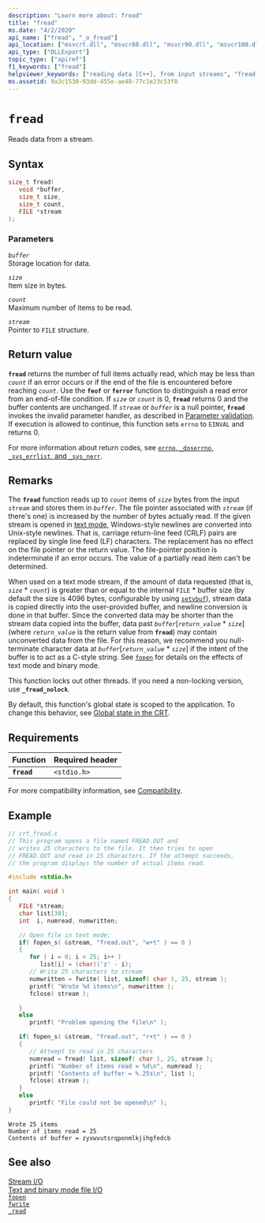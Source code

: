 ```yaml
---
description: "Learn more about: fread"
title: "fread"
ms.date: "4/2/2020"
api_name: ["fread", "_o_fread"]
api_location: ["msvcrt.dll", "msvcr80.dll", "msvcr90.dll", "msvcr100.dll", "msvcr100_clr0400.dll", "msvcr110.dll", "msvcr110_clr0400.dll", "msvcr120.dll", "msvcr120_clr0400.dll", "ucrtbase.dll", "api-ms-win-crt-stdio-l1-1-0.dll", "api-ms-win-crt-private-l1-1-0.dll"]
api_type: ["DLLExport"]
topic_type: ["apiref"]
f1_keywords: ["fread"]
helpviewer_keywords: ["reading data [C++], from input streams", "fread function", "data [C++], reading from input stream", "streams [C++], reading data from"]
ms.assetid: 9a3c1538-93dd-455e-ae48-77c1e23c53f0
---
```

# `fread`

Reads data from a stream.

## Syntax

```C
size_t fread(
   void *buffer,
   size_t size,
   size_t count,
   FILE *stream
);
```

### Parameters

*`buffer`*\
Storage location for data.

*`size`*\
Item size in bytes.

*`count`*\
Maximum number of items to be read.

*`stream`*\
Pointer to `FILE` structure.

## Return value

**`fread`** returns the number of full items actually read, which may be less than *`count`* if an error occurs or if the end of the file is encountered before reaching *`count`*. Use the **`feof`** or **`ferror`** function to distinguish a read error from an end-of-file condition. If *`size`* or *`count`* is 0, **`fread`** returns 0 and the buffer contents are unchanged. If *`stream`* or *`buffer`* is a null pointer, **`fread`** invokes the invalid parameter handler, as described in [Parameter validation](../parameter-validation.md). If execution is allowed to continue, this function sets `errno` to `EINVAL` and returns 0.

For more information about return codes, see [`errno`, `_doserrno`, `_sys_errlist`, and `_sys_nerr`](../errno-doserrno-sys-errlist-and-sys-nerr.md).

## Remarks

The **`fread`** function reads up to *`count`* items of *`size`* bytes from the input *`stream`* and stores them in *`buffer`*. The file pointer associated with *`stream`* (if there's one) is increased by the number of bytes actually read. If the given stream is opened in [text mode](../text-and-binary-mode-file-i-o.md), Windows-style newlines are converted into Unix-style newlines. That is, carriage return-line feed (CRLF) pairs are replaced by single line feed (LF) characters. The replacement has no effect on the file pointer or the return value. The file-pointer position is indeterminate if an error occurs. The value of a partially read item can't be determined.

When used on a text mode stream, if the amount of data requested (that is, *`size`* \* *`count`*) is greater than or equal to the internal `FILE` \* buffer size (by default the size is 4096 bytes, configurable by using [`setvbuf`](./setvbuf.md)), stream data is copied directly into the user-provided buffer, and newline conversion is done in that buffer. Since the converted data may be shorter than the stream data copied into the buffer, data past *`buffer`*\[*`return_value`* \* *`size`*] (where *`return_value`* is the return value from **`fread`**) may contain unconverted data from the file. For this reason, we recommend you null-terminate character data at *`buffer`*\[*`return_value`* \* *`size`*] if the intent of the buffer is to act as a C-style string. See [`fopen`](fopen-wfopen.md) for details on the effects of text mode and binary mode.

This function locks out other threads. If you need a non-locking version, use **`_fread_nolock`**.

By default, this function's global state is scoped to the application. To change this behavior, see [Global state in the CRT](../global-state.md).

## Requirements

|Function|Required header|
|--------------|---------------------|
|**`fread`**|`<stdio.h>`|

For more compatibility information, see [Compatibility](../compatibility.md).

## Example

```C
// crt_fread.c
// This program opens a file named FREAD.OUT and
// writes 25 characters to the file. It then tries to open
// FREAD.OUT and read in 25 characters. If the attempt succeeds,
// the program displays the number of actual items read.

#include <stdio.h>

int main( void )
{
   FILE *stream;
   char list[30];
   int  i, numread, numwritten;

   // Open file in text mode:
   if( fopen_s( &stream, "fread.out", "w+t" ) == 0 )
   {
      for ( i = 0; i < 25; i++ )
         list[i] = (char)('z' - i);
      // Write 25 characters to stream
      numwritten = fwrite( list, sizeof( char ), 25, stream );
      printf( "Wrote %d items\n", numwritten );
      fclose( stream );

   }
   else
      printf( "Problem opening the file\n" );

   if( fopen_s( &stream, "fread.out", "r+t" ) == 0 )
   {
      // Attempt to read in 25 characters
      numread = fread( list, sizeof( char ), 25, stream );
      printf( "Number of items read = %d\n", numread );
      printf( "Contents of buffer = %.25s\n", list );
      fclose( stream );
   }
   else
      printf( "File could not be opened\n" );
}
```

```Output
Wrote 25 items
Number of items read = 25
Contents of buffer = zyxwvutsrqponmlkjihgfedcb
```

## See also

[Stream I/O](../stream-i-o.md)\
[Text and binary mode file I/O](../text-and-binary-mode-file-i-o.md)\
[`fopen`](fopen-wfopen.md)\
[`fwrite`](fwrite.md)\
[`_read`](read.md)
